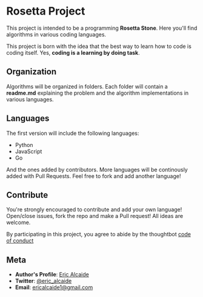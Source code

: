 # Rosetta Project

This project is intended to be a programming **Rosetta Stone**. Here you'll find algorithms in various coding languages.

This project is born with the idea that the best way to learn how to code is coding itself. Yes, **coding is a learning by doing task**.

## Organization

Algorithms will be organized in folders. Each folder will contain a **readme.md** explaining the problem and the algorithm implementations in various languages.

## Languages

The first version will include the following languages:
* Python
* JavaScript
* Go

And the ones added by contributors. More languages will be continously added with Pull Requests. Feel free to fork and add another language!

## Contribute

You're strongly encouraged to contribute and add your own language! Open/close issues, fork the repo and make a Pull request! All ideas are welcome.

By participating in this project, you agree to abide by the thoughtbot [code of conduct](https://thoughtbot.com/open-source-code-of-conduct)

## Meta

* **Author's Profile**: [Eric Alcaide](https://github.com/EricAlcaide/)
* **Twitter**: [@eric_alcaide](https://twitter.com/eric_alcaide)
* **Email**: ericalcaide1@gmail.com
